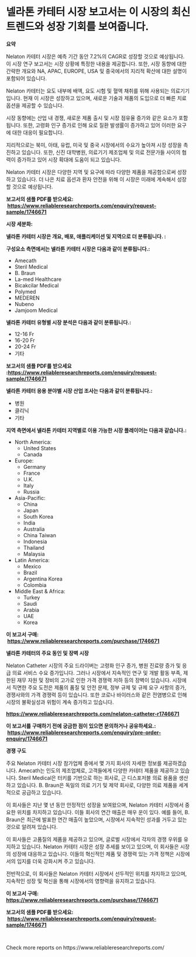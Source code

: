 <p><h1>넬라톤 카테터 시장 보고서는 이 시장의 최신 트렌드와 성장 기회를 보여줍니다.</h1></p><p><strong>요약</strong></p>
<p><p>Nelaton 카테터 시장은 예측 기간 동안 7.2%의 CAGR로 성장할 것으로 예상됩니다. 이 시장 연구 보고서는 시장 상황에 특정한 내용을 제공합니다. 또한, 시장 동향에 대한 간략한 개요와 NA, APAC, EUROPE, USA 및 중국에서의 지리적 확산에 대한 설명이 포함되어 있습니다.</p><p>Nelaton 카테터는 요도 내부에 배액, 요도 시험 및 혈액 채취를 위해 사용되는 의료기기입니다. 현재 이 시장은 성장하고 있으며, 새로운 기술과 제품의 도입으로 더 빠른 치료 옵션을 제공할 수 있습니다.</p><p>시장 동향에는 산업 내 경쟁, 새로운 제품 출시 및 시장 점유율 증가와 같은 요소가 포함됩니다. 또한, 고령화 인구 증가로 인해 요로 질환 발생률이 증가하고 있어 이러한 요구에 대한 대응이 필요합니다.</p><p>지리적으로는 북미, 아태, 유럽, 미국 및 중국 시장에서의 수요가 높아져 시장 성장을 촉진하고 있습니다. 또한, 신진 대학병원, 의료기기 제조업체 및 의료 전문가들 사이의 협력이 증가하고 있어 시장 확대에 도움이 되고 있습니다.</p><p>Nelaton 카테터 시장은 다양한 지역 및 요구에 따라 다양한 제품을 제공함으로써 성장하고 있습니다. 더 나은 치료 옵션과 환자 안전을 위해 이 시장은 미래에 계속해서 성장할 것으로 예상됩니다.</p></p>
<p><strong>보고서의 샘플 PDF를 받으세요: &nbsp;<a href="https://www.reliableresearchreports.com/enquiry/request-sample/1746671">https://www.reliableresearchreports.com/enquiry/request-sample/1746671</a></strong></p>
<p><strong>시장 세분화:</strong></p>
<p><strong> 넬라톤 카테터 시장은 개요, 배포, 애플리케이션 및 지역으로 더 분류됩니다. :</strong></p>
<p><strong>구성요소 측면에서는 넬라톤 카테터 시장은 다음과 같이 분류됩니다.:</strong></p>
<p><ul><li>Amecath</li><li>Steril Medical</li><li>B. Braun</li><li>La-med Healthcare</li><li>Bicakcilar Medical</li><li>Polymed</li><li>MEDEREN</li><li>Nubeno</li><li>Jamjoom Medical</li></ul></p>
<p><strong> 넬라톤 카테터 유형별 시장 분석은 다음과 같이 분류됩니다.:</strong></p>
<p><ul><li>12-16 Fr</li><li>16-20 Fr</li><li>20-24 Fr</li><li>기타</li></ul></p>
<p><strong>보고서의 샘플 PDF를 받으세요 :<a href="https://www.reliableresearchreports.com/enquiry/request-sample/1746671">https://www.reliableresearchreports.com/enquiry/request-sample/1746671</a></strong></p>
<p><strong> 넬라톤 카테터 응용 분야별 시장 산업 조사는 다음과 같이 분류됩니다.:</strong></p>
<p><ul><li>병원</li><li>클리닉</li><li>기타</li></ul></p>
<p><strong>지역 측면에서 넬라톤 카테터 지역별로 이용 가능한 시장 플레이어는 다음과 같습니다.:</strong></p>
<p><ul>
    <li>
        North America:
        <ul>
            <li>United States</li>
            <li>Canada</li>
        </ul>
    </li>
    <li>
        Europe:
        <ul>
            <li>Germany</li>
            <li>France</li>
            <li>U.K.</li>
            <li>Italy</li>
            <li>Russia</li>
        </ul>
    </li>
    <li>
        Asia-Pacific:
        <ul>
            <li>China</li>
            <li>Japan</li>
            <li>South Korea</li>
            <li>India</li>
            <li>Australia</li>
            <li>China Taiwan</li>
            <li>Indonesia</li>
            <li>Thailand</li>
            <li>Malaysia</li>
        </ul>
    </li>
    <li>
        Latin America:
        <ul>
            <li>Mexico</li>
            <li>Brazil</li>
            <li>Argentina Korea</li>
            <li>Colombia</li>
        </ul>
    </li>
    <li>
        Middle East & Africa:
        <ul>
            <li>Turkey</li>
            <li>Saudi</li>
            <li>Arabia</li>
            <li>UAE</li>
            <li>Korea</li>
        </ul>
    </li>
    </ul></p>
<p><strong>이 보고서 구매: &nbsp;<a href="https://www.reliableresearchreports.com/purchase/1746671">https://www.reliableresearchreports.com/purchase/1746671</a></strong></p>
<p><strong>넬라톤 카테터의 주요 동인 및 장벽 시장</strong></p>
<p><p>Nelaton Catheter 시장의 주요 드라이버는 고령화 인구 증가, 병원 진료량 증가 및 응급 의료 서비스 수요 증가입니다. 그러나 시장에서 지속적인 연구 및 개발 활동 부족, 제한된 재무 자원 및 장비의 고가로 인한 가격 경쟁력 저하 등의 장벽이 있습니다. 시장에서 직면한 주요 도전은 제품의 품질 및 안전 문제, 정부 규제 및 규제 요구 사항의 증가, 경쟁사와의 가격 경쟁력 등이 있습니다. 또한 코로나 바이러스와 같은 전염병으로 인해 시장의 불확실성과 위험이 계속 증가하고 있습니다.</p></p>
<p><strong><a href="https://www.reliableresearchreports.com/nelaton-catheter-r1746671">https://www.reliableresearchreports.com/nelaton-catheter-r1746671</a></strong></p>
<p><strong>이 보고서를 구매하기 전에 궁금한 점이 있으면 문의하거나 공유하세요.: &nbsp;<a href="https://www.reliableresearchreports.com/enquiry/pre-order-enquiry/1746671">https://www.reliableresearchreports.com/enquiry/pre-order-enquiry/1746671</a></strong></p>
<p><strong>경쟁 구도</strong></p>
<p><p>주요 Nelaton 카테터 시장 참가업체 중에서 몇 가지 회사의 자세한 정보를 제공하겠습니다. Amecath는 인도의 제조업체로, 고객들에게 다양한 카테터 제품을 제공하고 있습니다. Steril Medical은 터키를 기반으로 하는 회사로, 근 디스포저블 의료 용품을 생산하고 있습니다. B. Braun은 독일의 의료 기기 및 제약 회사로, 다양한 의료 제품을 세계적으로 공급하고 있습니다.</p><p>이 회사들은 지난 몇 년 동안 안정적인 성장을 보여왔으며, Nelaton 카테터 시장에서 중요한 위치를 차지하고 있습니다. 이들 회사의 연간 매출은 매우 운이 있다. 예를 들어, B. Braun은 최근에 발표한 연간 매출이 높았으며, 시장에서 지속적인 성과를 거두고 있는 것으로 알려져 있습니다.</p><p>이 회사들은 고품질의 제품을 제공하고 있으며, 글로벌 시장에서 각자의 경쟁 우위를 유지하고 있습니다. Nelaton 카테터 시장은 성장 추세를 보이고 있으며, 이 회사들은 시장의 성장에 대응하고 있습니다. 이들의 혁신적인 제품 및 경쟁력 있는 가격 정책은 시장에서의 입지를 더욱 강화시켜 주고 있습니다.</p><p>전반적으로, 이 회사들은 Nelaton 카테터 시장에서 선두적인 위치를 차지하고 있으며, 지속적인 성장 및 혁신을 통해 시장에서의 영향력을 유지하고 있습니다.</p></p>
<p><strong>이 보고서 구매: &nbsp; <a href="https://www.reliableresearchreports.com/purchase/1746671">https://www.reliableresearchreports.com/purchase/1746671</a></strong></p>
<p><strong>보고서의 샘플 PDF를 받으세요: &nbsp;<a href="https://www.reliableresearchreports.com/enquiry/request-sample/1746671">https://www.reliableresearchreports.com/enquiry/request-sample/1746671</a></strong><strong></strong></p>
<p>&nbsp;</p>
<p>Check more reports on https://www.reliableresearchreports.com/</p>